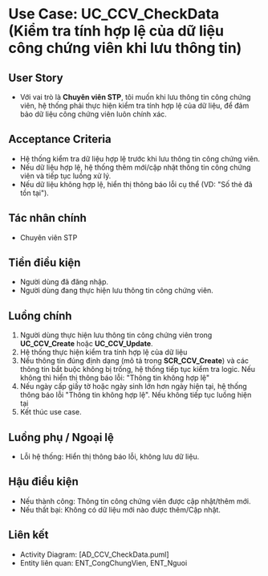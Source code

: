 # Use Case: UC_CCV_CheckData (Kiểm tra tính hợp lệ của dữ liệu công chứng viên khi lưu thông tin)

## User Story
- Với vai trò là **Chuyên viên STP**, tôi muốn khi lưu thông tin công chứng viên, hệ thống phải thực hiện kiểm tra tính hợp lệ của dữ liệu, để đảm bảo dữ liệu công chứng viên luôn chính xác.

## Acceptance Criteria
- Hệ thống kiểm tra dữ liệu hợp lệ trước khi lưu thông tin công chứng viên.
- Nếu dữ liệu hợp lệ, hệ thống thêm mới/cập nhật thông tin công chứng viên và tiếp tục luồng xử lý.
- Nếu dữ liệu không hợp lệ, hiển thị thông báo lỗi cụ thể (VD: "Số thẻ đã tồn tại").

## Tác nhân chính
- Chuyên viên STP

## Tiền điều kiện
- Người dùng đã đăng nhập.
- Người dùng đang thực hiện lưu thông tin công chứng viên.

## Luồng chính
1. Người dùng thực hiện lưu thông tin công chứng viên trong **UC_CCV_Create** hoặc **UC_CCV_Update**.
2. Hệ thống thực hiện kiểm tra tính hợp lệ của dữ liệu
3. Nếu thông tin đúng định dạng (mô tả trong **SCR_CCV_Create**) và các thông tin bắt buộc không bị trống, hệ thống tiếp tục kiểm tra logic. Nếu không thì hiển thị thông báo lỗi: "Thông tin không hợp lệ"
4. Nếu ngày cấp giấy tờ hoặc ngày sinh lớn hơn ngày hiện tại, hệ thống thông báo lỗi "Thông tin không hợp lệ". Nếu không tiếp tục luồng hiện tại
6. Kết thúc use case.

## Luồng phụ / Ngoại lệ
- Lỗi hệ thống: Hiển thị thông báo lỗi, không lưu dữ liệu.

## Hậu điều kiện
- Nếu thành công: Thông tin công chứng viên được cập nhật/thêm mới.
- Nếu thất bại: Không có dữ liệu mới nào được thêm/Cập nhật.

## Liên kết
- Activity Diagram: [AD_CCV_CheckData.puml]
- Entity liên quan: ENT_CongChungVien, ENT_Nguoi
